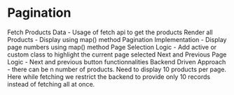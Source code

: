 # Pagination

Fetch Products Data - Usage of fetch api to get the products
Render all Products - Display using map() method
Pagination Implementation - Display page numbers using map() method
Page Selection Logic - Add active or custom class to highlight the current page selected
Next and Previous Page Logic - Next and previous button functionnalities
Backend Driven Approach - there can be n number of products. Need to display 10 products per page. Here while fetching we restrict the backend to provide only 10 records instead of fetching all at once.
